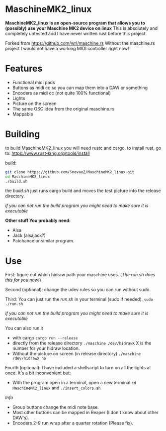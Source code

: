 # MaschineMK2_linux
**MaschineMK2_linux is an open-source program that allows you to (possibly) use your Maschine MK2 device on linux**
This is absolutely and completely untested and I have never written rust before this project.

Forked from https://github.com/wrl/maschine.rs
Without the maschine.rs project I would not have a working MIDI controller right now!


# Features
- Functional midi pads
- Buttons as midi cc so you can map them into a DAW or something
- Encoders as midi cc (not quite 100% functional)
- Lights
- Picture on the screen
- The same OSC idea from the original maschine.rs
- Mappable 


# Building
to build MaschineMK2_linux you will need rustc and cargo.
to install rust, go to: https://www.rust-lang.org/tools/install

build:
``` sh
git clone https://github.com/SnovaxZ/MaschineMK2_linux.git
cd MaschineMK2_linux
./build.sh
```

the *build.sh* just runs cargo build and moves the test picture into the release directory.

*if you can not run the build program you might need to make sure it is executable*

**Other stuff You probably need:**
 - Alsa
 - Jack (alsajack?)
 - Patchance or similar program.
 

# Use
First: figure out which hidraw path your maschine uses. (*The run.sh does this for you now!*)

Second (optional): change the udev rules so you can run without sudo.

Third: You can just run the *run.sh* in your terminal (sudo if needed).
`sudo ./run.sh`

*if you can not run the build program you might need to make sure it is executable*

You can also run it 
- with cargo `cargo run --release`
- directly from the release directory `./maschine /dev/hidrawX` X is the number for your hidraw location.
- Without the picture on screen (in release directory) `./maschine /dev/hidrawX no`



Fourth (optional): I have included a shellscript to turn on all the lights at once.
It's a bit inconvenient but:
 - With the program open in a terminal, open a new terminal `cd MaschineMK2_linux` and `./insert_colors.sh`

*Info*

- Group buttons change the midi note base.
- Most other buttons can be mapped in Reaper (I don't know about other DAW's).
- Encoders 2-9 run wrap after a quarter rotation (Please fix).
